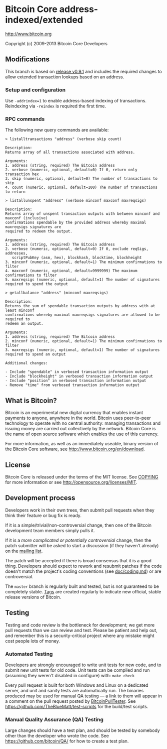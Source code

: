 Bitcoin Core address-indexed/extended
=====================================

http://www.bitcoin.org

Copyright (c) 2009-2013 Bitcoin Core Developers

Modifications
-------------

This branch is based on [release v0.9.1](https://github.com/bitcoin/bitcoin/tree/0.9.1) and includes the required changes to allow extended transaction lookups based on an address.

### Setup and configuration

Use `-addrindex=1` to enable address-based indexing of transactions.
Reindexing via `-reindex` is required the first time.

### RPC commands

The following new query commands are available:

```
> listalltransactions "address" (verbose skip count)

Description:
Returns array of all transactions associated with address.

Arguments:
1. address (string, required) The Bitcoin address
2. verbose (numeric, optional, default=0) If 0, return only transaction hex
3. skip (numeric, optional, default=0) The number of transactions to skip
4. count (numeric, optional, default=100) The number of transactions to return
```
```
> listallunspent "address" (verbose minconf maxconf maxreqsigs)

Description:
Returns array of unspent transaction outputs with between minconf and maxconf (inclusive) 
confirmations spendable by the provided address whereby maximal maxreqsigs signatures are 
required to redeem the output.

Arguments:
1. address (string, required) The Bitcoin address
2. verbose (numeric, optional, default=0) If 0, exclude reqSigs, addresses, 
   scriptPubKey (asm, hex), blockhash, blocktime, blockheight
3. minconf (numeric, optional, default=1) The minimum confirmations to filter
4. maxconf (numeric, optional, default=9999999) The maximum confirmations to filter
5. maxreqsigs (numeric, optional, default=1) The number of signatures required to spend the output
```
```
> getallbalance "address" (minconf maxreqsigs)

Description:
Returns the sum of spendable transaction outputs by address with at least minconf 
confirmations whereby maximal maxreqsigs signatures are allowed to be required to 
redeem an output.

Arguments:
1. address (string, required) The Bitcoin address
2. minconf (numeric, optional, default=1) The minimum confirmations to filter
3. maxreqsigs (numeric, optional, default=1) The number of signatures required to spend an output
```
```
Additional changes:

- Include "spendable" in verbosed transaction information output
- Include "blockheight" in verbosed transaction information output
- Include "position" in verbosed transaction information output
- Remove "time" from verbosed transaction information output
```

What is Bitcoin?
----------------

Bitcoin is an experimental new digital currency that enables instant payments to
anyone, anywhere in the world. Bitcoin uses peer-to-peer technology to operate
with no central authority: managing transactions and issuing money are carried
out collectively by the network. Bitcoin Core is the name of open source
software which enables the use of this currency.

For more information, as well as an immediately useable, binary version of
the Bitcoin Core software, see http://www.bitcoin.org/en/download.

License
-------

Bitcoin Core is released under the terms of the MIT license. See [COPYING](COPYING) for more
information or see http://opensource.org/licenses/MIT.

Development process
-------------------

Developers work in their own trees, then submit pull requests when they think
their feature or bug fix is ready.

If it is a simple/trivial/non-controversial change, then one of the Bitcoin
development team members simply pulls it.

If it is a *more complicated or potentially controversial* change, then the patch
submitter will be asked to start a discussion (if they haven't already) on the
[mailing list](http://sourceforge.net/mailarchive/forum.php?forum_name=bitcoin-development).

The patch will be accepted if there is broad consensus that it is a good thing.
Developers should expect to rework and resubmit patches if the code doesn't
match the project's coding conventions (see [doc/coding.md](doc/coding.md)) or are
controversial.

The `master` branch is regularly built and tested, but is not guaranteed to be
completely stable. [Tags](https://github.com/bitcoin/bitcoin/tags) are created
regularly to indicate new official, stable release versions of Bitcoin.

Testing
-------

Testing and code review is the bottleneck for development; we get more pull
requests than we can review and test. Please be patient and help out, and
remember this is a security-critical project where any mistake might cost people
lots of money.

### Automated Testing

Developers are strongly encouraged to write unit tests for new code, and to
submit new unit tests for old code. Unit tests can be compiled and run (assuming they weren't disabled in configure) with: `make check`

Every pull request is built for both Windows and Linux on a dedicated server,
and unit and sanity tests are automatically run. The binaries produced may be
used for manual QA testing — a link to them will appear in a comment on the
pull request posted by [BitcoinPullTester](https://github.com/BitcoinPullTester). See https://github.com/TheBlueMatt/test-scripts
for the build/test scripts.

### Manual Quality Assurance (QA) Testing

Large changes should have a test plan, and should be tested by somebody other
than the developer who wrote the code.
See https://github.com/bitcoin/QA/ for how to create a test plan.
